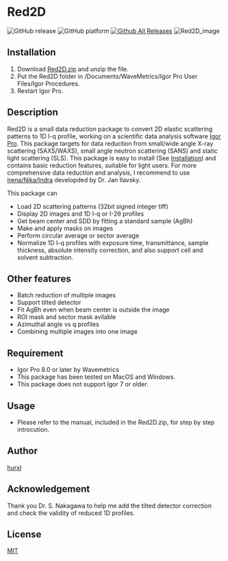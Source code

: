 # Red2D
![GitHub release](https://img.shields.io/github/release/hurxl/Red2D.svg)
![GitHub platform](https://img.shields.io/badge/platform-Igor%20Pro-brightgreen.svg)
[![Github All Releases](https://img.shields.io/github/downloads/hurxl/Red2D/total.svg)]()
![Red2D_image](https://user-images.githubusercontent.com/52224108/60145474-1d91e280-9801-11e9-891f-739cd63bf8f3.png)


## Installation

1. Download [Red2D.zip](https://github.com/hurxl/Red2D/releases/latest) and unzip the file.
2. Put the Red2D folder in /Documents/WaveMetrics/Igor Pro User Files/Igor Procedures.
3. Restart Igor Pro.


## Description

Red2D is a small data reduction package to convert 2D elastic scattering patterns to 1D I-q profile, working on a scientific data analysis software [Igor Pro](https://www.wavemetrics.com/). This package targets for data reduction from small/wide angle X-ray scattering (SAXS/WAXS), small angle neutron scattering (SANS) and static light scattering (SLS). This package is easy to install (See [Installation](#Installation)) and contains basic reduction features, suitable for light users. For more comprehensive data reduction and analysis, I recommend to use [Irena/Nika/Indra](https://github.com/jilavsky/SAXS_IgorCode) developded by Dr. Jan Ilavsky.

This package can
- Load 2D scattering patterns (32bit signed integer tiff)
- Display 2D images and 1D I-q or I-2θ profiles
- Get beam center and SDD by fitting a standard sample (AgBh)
- Make and apply masks on images
- Perform circular average or sector average
- Normalize 1D I-q profiles with exposure time, transmittance, sample thickness, absolute intensity correction, and also support cell and solvent subtraction.


## Other features

- Batch reduction of multiple images
- Support tilted detector
- Fit AgBh even when beam center is outside the image
- ROI mask and sector mask avilable
- Azimuthal angle vs q profiles
- Combining multiple images into one image


## Requirement

- Igor Pro 8.0 or later by Wavemetrics
- This package has been tested on MacOS and Windows.
- This package does not support Igor 7 or older.


## Usage

- Please refer to the manual, included in the Red2D.zip, for step by step introcution.


## Author

[hurxl](https://www.shibayamalab.issp.u-tokyo.ac.jp/li-xiang)

## Acknowledgement

Thank you Dr. S. Nakagawa to help me add the tilted detector correction and check the validity of reduced 1D profiles.

## License

[MIT](http://b4b4r07.mit-license.org)
